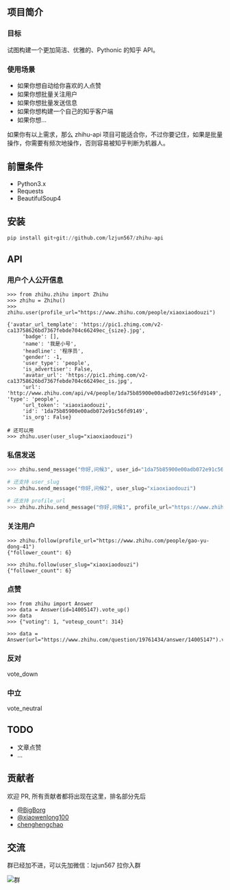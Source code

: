 ## 项目简介

### 目标

试图构建一个更加简洁、优雅的、Pythonic 的知乎 API。

### 使用场景
* 如果你想自动给你喜欢的人点赞
* 如果你想批量关注用户
* 如果你想批量发送信息
* 如果你想构建一个自己的知乎客户端
* 如果你想...

如果你有以上需求，那么 zhihu-api 项目可能适合你，不过你要记住，如果是批量操作，你需要有频次地操作，否则容易被知乎判断为机器人。

## 前置条件

* Python3.x
* Requests
* BeautifulSoup4

## 安装

```python
pip install git+git://github.com/lzjun567/zhihu-api
```

## API

### 用户个人公开信息
```
>>> from zhihu.zhihu import Zhihu
>>> zhihu = Zhihu()
>>> zhihu.user(profile_url="https://www.zhihu.com/people/xiaoxiaodouzi")

{'avatar_url_template': 'https://pic1.zhimg.com/v2-ca13758626bd7367febde704c66249ec_{size}.jpg',
     'badge': [],
     'name': '我是小号',
     'headline': '程序员',
     'gender': -1,
     'user_type': 'people',
     'is_advertiser': False,
     'avatar_url': 'https://pic1.zhimg.com/v2-ca13758626bd7367febde704c66249ec_is.jpg',
     'url': 'http://www.zhihu.com/api/v4/people/1da75b85900e00adb072e91c56fd9149', 'type': 'people',
     'url_token': 'xiaoxiaodouzi',
     'id': '1da75b85900e00adb072e91c56fd9149',
     'is_org': False}

# 还可以用
>>> zhihu.user(user_slug="xiaoxiaodouzi")

```

### 私信发送



```python
>>> zhihu.send_message("你好,问候3", user_id="1da75b85900e00adb072e91c56fd9149")

# 还支持 user_slug
>>> zhihu.send_message("你好,问候2", user_slug="xiaoxiaodouzi")

# 还支持 profile_url
>>> zhihu.zhihu.send_message("你好,问候1", profile_url="https://www.zhihu.com/people/xiaoxiaodouzi")
```

### 关注用户
```
>>> zhihu.follow(profile_url="https://www.zhihu.com/people/gao-yu-dong-41")
{"follower_count": 6}

>>> zhihu.follow(user_slug="xiaoxiaodouzi")
{"follower_count": 6}
```

### 点赞
```
>>> from zhihu import Answer
>>> data = Answer(id=14005147).vote_up()
>>> data
>>> {"voting": 1, "voteup_count": 314}

>>> data = Answer(url="https://www.zhihu.com/question/19761434/answer/14005147").vote_up()
```

### 反对
vote_down

### 中立
vote_neutral



## TODO

* 文章点赞
* ...

## 贡献者
欢迎 PR, 所有贡献者都将出现在这里，排名部分先后

* [@BigBorg](https://github.com/BigBorg)
* [@xiaowenlong100](https://github.com/xiaowenlong100)
* [chenghengchao](https://github.com/chenghengchao)

## 交流
群已经加不进，可以先加微信：lzjun567 拉你入群

![群](https://dn-mhke0kuv.qbox.me/30f70119cd4a840560d4.jpeg)

